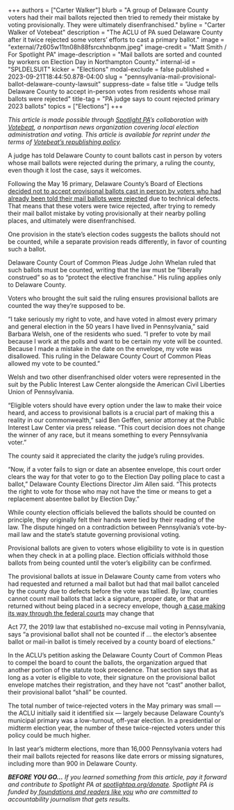 +++
authors = ["Carter Walker"]
blurb = "A group of Delaware County voters had their mail ballots rejected then tried to remedy their mistake by voting provisionally. They were ultimately disenfranchised."
byline = "Carter Walker of Votebeat"
description = "The ACLU of PA sued Delaware County after it twice rejected some voters’ efforts to cast a primary ballot."
image = "external/7z605w11tn08h88fsrcxhnbqnm.jpeg"
image-credit = "Matt Smith / For Spotlight PA"
image-description = "Mail ballots are sorted and counted by workers on Election Day in Northampton County."
internal-id = "SPLDELSUIT"
kicker = "Elections"
modal-exclude = false
published = 2023-09-21T18:44:50.878-04:00
slug = "pennsylvania-mail-provisional-ballot-delaware-county-lawsuit"
suppress-date = false
title = "Judge tells Delaware County to accept in-person votes from residents whose mail ballots were rejected"
title-tag = "PA judge says to count rejected primary 2023 ballots"
topics = ["Elections"]
+++

<em>This article is made possible through </em><a href="https://www.spotlightpa.org/"><em>Spotlight PA</em></a><em>’s collaboration with </em><a href="https://www.votebeat.org/"><em>Votebeat</em></a><em>, a nonpartisan news organization covering local election administration and voting. This article is available for reprint under the terms of </em><a href="https://www.votebeat.org/pages/republishing"><em>Votebeat’s republishing policy</em></a><em>.</em>

A judge has told Delaware County to count ballots cast in person by voters whose mail ballots were rejected during the primary, a ruling the county, even though it lost the case, says it welcomes.

Following the May 16 primary, Delaware County’s Board of Elections <a href="https://www.spotlightpa.org/news/2023/06/pa-delaware-county-aclu-lawsuit-mail-provisional-ballots/">decided not to accept provisional ballots cast in person by voters who had already been told their mail ballots were rejected</a> due to technical defects. That means that these voters were twice rejected, after trying to remedy their mail ballot mistake by voting provisionally at their nearby polling places, and ultimately were disenfranchised.

One provision in the state’s election codes suggests the ballots should not be counted, while a separate provision reads differently, in favor of counting such a ballot.

<script src="https://www.spotlightpa.org/embed.js" async></script><div data-spl-embed-version="1" data-spl-src="https://www.spotlightpa.org/embeds/newsletter/"></div>

Delaware County Court of Common Pleas Judge John Whelan ruled that such ballots must be counted, writing that the law must be “liberally construed” so as to “protect the elective franchise.” His ruling applies only to Delaware County.

Voters who brought the suit said the ruling ensures provisional ballots are counted the way they’re supposed to be.

“I take seriously my right to vote, and have voted in almost every primary and general election in the 50 years I have lived in Pennsylvania,” said Barbara Welsh, one of the residents who sued. “I prefer to vote by mail because I work at the polls and want to be certain my vote will be counted. Because I made a mistake in the date on the envelope, my vote was disallowed. This ruling in the Delaware County Court of Common Pleas allowed my vote to be counted.”

Welsh and two other disenfranchised older voters were represented in the suit by the Public Interest Law Center alongside the American Civil Liberties Union of Pennsylvania.

“Eligible voters should have every option under the law to make their voice heard, and access to provisional ballots is a crucial part of making this a reality in our commonwealth,” said Ben Geffen, senior attorney at the Public Interest Law Center via press release. “This court decision does not change the winner of any race, but it means something to every Pennsylvania voter.”

The county said it appreciated the clarity the judge’s ruling provides.

“Now, if a voter fails to sign or date an absentee envelope, this court order clears the way for that voter to go to the Election Day polling place to cast a ballot,” Delaware County Elections Director Jim Allen said. “This protects the right to vote for those who may not have the time or means to get a replacement absentee ballot by Election Day.”

While county election officials believed the ballots should be counted on principle, they originally felt their hands were tied by their reading of the law. The dispute hinged on a contradiction between Pennsylvania’s vote-by-mail law and the state’s statute governing provisional voting.

Provisional ballots are given to voters whose eligibility to vote is in question when they check in at a polling place. Election officials withhold those ballots from being counted until the voter’s eligibility can be confirmed.

The provisional ballots at issue in Delaware County came from voters who had requested and returned a mail ballot but had that mail ballot canceled by the county due to defects before the vote was tallied. By law, counties cannot count mail ballots that lack a signature, proper date, or that are returned without being placed in a secrecy envelope, though <a href="https://www.aclupa.org/en/cases/pennsylvania-state-conference-naacp-et-al-v-schmidt-et-al">a case making its way through the federal courts</a> may change that

Act 77, the 2019 law that established no-excuse mail voting in Pennsylvania, says “a provisional ballot shall not be counted if … the elector’s absentee ballot or mail-in ballot is timely received by a county board of elections.”

<script src="https://www.spotlightpa.org/embed.js" async></script><div data-spl-embed-version="1" data-spl-src="https://www.spotlightpa.org/embeds/donate/"></div>

In the ACLU’s petition asking the Delaware County Court of Common Pleas to compel the board to count the ballots, the organization argued that another portion of the statute took precedence. That section says that as long as a voter is eligible to vote, their signature on the provisional ballot envelope matches their registration, and they have not “cast” another ballot, their provisional ballot “shall” be counted.<br/>

The total number of twice-rejected voters in the May primary was small — the ACLU initially said it identified six — largely because Delaware County’s municipal primary was a low-turnout, off-year election. In a presidential or midterm election year, the number of these twice-rejected voters under this policy could be much higher.

In last year’s midterm elections, more than 16,000 Pennsylvania voters had their mail ballots rejected for reasons like date errors or missing signatures, including more than 900 in Delaware County.

<strong><em>BEFORE YOU GO…</em></strong><em> If you learned something from this article, pay it forward and contribute to Spotlight PA at </em><a href="https://www.spotlightpa.org/donate"><em>spotlightpa.org/donate</em></a><em>. Spotlight PA is funded by</em><a href="https://www.spotlightpa.org/support"><em> foundations and readers like you</em></a><em> who are committed to accountability journalism that gets results.</em>

